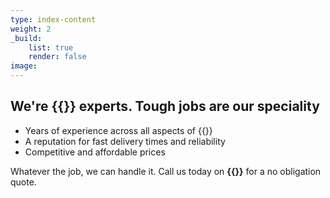 ```yaml
---
type: index-content
weight: 2
_build:
    list: true
    render: false
image:
---
```


## We're **{{<industry>}} experts**. Tough jobs are our speciality

+ Years of experience across all aspects of {{<industry>}}
+ A reputation for fast delivery times and reliability
+ Competitive and affordable prices

Whatever the job, we can handle it. Call us today on **{{<mobile>}}** for a no obligation quote.

